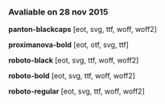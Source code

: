 ### Avaliable on 28 nov 2015

**panton-blackcaps** [eot, svg, ttf, woff, woff2]

**proximanova-bold** [eot, otf, svg, ttf]

**roboto-black** [eot, svg, ttf, woff, woff2]

**roboto-bold** [eot, svg, ttf, woff, woff2]

**roboto-regular** [eot, svg, ttf, woff, woff2]
